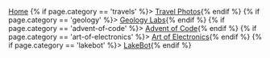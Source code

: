 
<a href="{{ site.baseurl }}/">Home</a> 
{% if page.category == 'travels' %}> <a href="/travels/">Travel Photos</a>{% endif %}
{% if page.category == 'geology' %}> <a href="/geology/">Geology Labs</a>{% endif %}
{% if page.category == 'advent-of-code' %}> <a href="/advent-of-code">Advent of Code</a>{% endif %}
{% if page.category == 'art-of-electronics' %}> <a href="/art-of-electronics">Art of Electronics</a>{% endif %}
{% if page.category == 'lakebot' %}> <a href="/lakebot">LakeBot</a>{% endif %}

